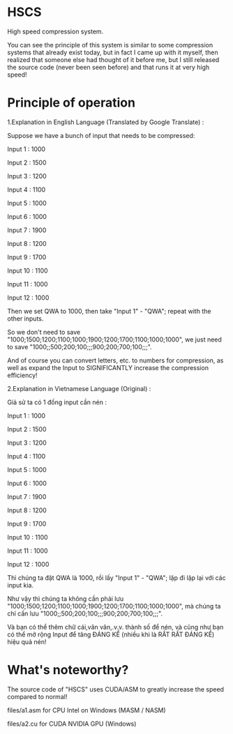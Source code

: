 # HSCS
High speed compression system.

You can see the principle of this system is similar to some compression systems that already exist today, but in fact I came up with it myself, then realized that someone else had thought of it before me, but I still released the source code (never been seen before) and that runs it at very high speed!

# Principle of operation
1.Explanation in English Language (Translated by Google Translate) :

Suppose we have a bunch of input that needs to be compressed:

Input 1 : 1000

Input 2 : 1500

Input 3 : 1200

Input 4 : 1100

Input 5 : 1000

Input 6 : 1000

Input 7 : 1900

Input 8 : 1200

Input 9 : 1700

Input 10 : 1100

Input 11 : 1000

Input 12 : 1000

Then we set QWA to 1000, then take "Input 1" - "QWA"; repeat with the other inputs.

So we don't need to save "1000;1500;1200;1100;1000;1900;1200;1700;1100;1000;1000", we just need to save "1000;;500;200;100;;;900;200;700;100;;;".

And of course you can convert letters, etc. to numbers for compression, as well as expand the Input to SIGNIFICANTLY increase the compression efficiency!


2.Explanation in Vietnamese Language (Original) :

Giả sử ta có 1 đống input cần nén :

Input 1 : 1000

Input 2 : 1500

Input 3 : 1200

Input 4 : 1100

Input 5 : 1000

Input 6 : 1000

Input 7 : 1900

Input 8 : 1200

Input 9 : 1700

Input 10 : 1100

Input 11 : 1000

Input 12 : 1000


Thì chúng ta đặt QWA là 1000, rồi lấy "Input 1" - "QWA"; lặp đi lặp lại với các input kia.

Như vậy thì chúng ta không cần phải lưu "1000;1500;1200;1100;1000;1900;1200;1700;1100;1000;1000", mà chúng ta chỉ cần lưu "1000;;500;200;100;;;900;200;700;100;;;".

Và bạn có thể thêm chữ cái,vân vân,.v.v. thành số để nén, và cũng như bạn có thể mở rộng Input để tăng ĐÁNG KỂ (nhiều khi là RẤT RẤT ĐÁNG KỂ) hiệu quả nén!


# What's noteworthy?

The source code of "HSCS" uses CUDA/ASM to greatly increase the speed compared to normal!

files/a1.asm for CPU Intel on Windows (MASM / NASM)

files/a2.cu for CUDA NVIDIA GPU (Windows)

